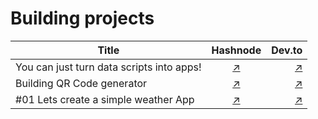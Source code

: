 # Building projects

| Title | Hashnode | Dev.to |
|-------------------------------------------|:----------------------------------------------------------------------------------------:|------: |
| You can just turn data scripts into apps! | [↗](https://aadarshkannan.hashnode.dev/you-can-just-turn-data-scripts-into-apps) | [↗](https://dev.to/dotaadarsh/you-can-just-turn-data-scripts-into-apps-mdf) |
| Building QR Code generator | [↗](https://aadarshkannan.hashnode.dev/building-qr-code-generator) | [↗](https://dev.to/dotaadarsh/building-qr-code-generator-549o) |
| #01 Lets create a simple weather App | [↗](https://aadarshkannan.hashnode.dev/lets-create-a-simple-weather-app-part-1) | [↗](https://aadarshkannan.hashnode.dev/lets-create-a-simple-weather-app-part-1o) |

